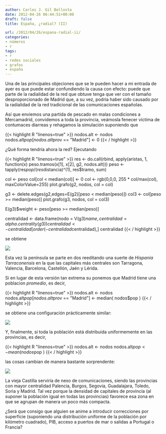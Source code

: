 ```yaml
---
author: Carlos J. Gil Bellosta
date: 2012-04-26 06:44:51+00:00
draft: false
title: España, ¿radial? (II)

url: /2012/04/26/espana-radial-ii/
categories:
- números
- r
tags:
- r
- redes sociales
- grafos
- españa
---
```


Una de las principales objeciones que se le pueden hacer a mi entrada de ayer es que puede estar confundiendo la causa con efecto: puede que parte de la radialidad de la red que obtuve tenga que ver con el tamaño desproporcionado de Madrid que, a su vez, podría haber sido causado por la radialidad de la red tradicional de las comunicaciones españolas.

Así que enviemos una partida de pescado en malas condiciones a Mercamadrid, convidemos a toda la provincia, veámosla fenecer víctima de contumaces diarreas y rehagamos la simulación suponiendo que

{{< highlight R "linenos=true" >}}
nodos.alt <- nodos
nodos.alt$pop[nodos.alt$prov == "Madrid"] <- 0
{{< / highlight >}}

¿Qué forma tendría ahora la red? Ejecutando

{{< highlight R "linenos=true" >}}
res  <- do.call(rbind, apply(aristas, 1, function(x) peso.tramos(x[1], x[2], g2, nodos.alt)))
peso <- tapply(res$pop / (res$distancia)^(1), res$tramo, sum)

col <- peso
col[col < median(col)] <- 0
col <- rgb(0,0,0, 255 * col/max(col), maxColorValue=255)
plot.grafo(g2, nodos, col = col)

g3 <- delete.edges(g2,edges=E(g2)[peso < median(peso)])
col3 <- col[peso >= median(peso)]
plot.grafo(g3, nodos, col = col3)

E(g3)$weight <- peso[peso >= median(peso)]

centralidad <- data.frame(nodo = V(g3)$name, centralidad = alpha.centrality(g3) )
centralidad <- centralidad[order(-centralidad$centralidad),]
centralidad
{{< / highlight >}}

se obtiene

[![](/wp-uploads/2012/04/red_madrrid_0.png)
](/wp-uploads/2012/04/red_madrrid_0.png)

Esta vez la península se parte en dos reeditando una suerte de _Hispania Tarraconensis_ en la que las capitales más centrales son Tarragona, Valencia, Barcelona, Castellón, Jaén y Lérida.

Si en lugar de esta versión tan extrema su ponemos que Madrid tiene una poblacion _promedio_, es decir,

{{< highlight R "linenos=true" >}}
nodos.alt <- nodos
nodos.alt$pop[nodos.alt$prov == "Madrid"] <- median( nodos$pop )
{{< / highlight >}}

se obtiene una configuración prácticamente similar:

[![](/wp-uploads/2012/04/red_madrrid_media.png)
](/wp-uploads/2012/04/red_madrrid_media.png)

Y, finalmente, si toda la población está distribuida uniformemente en las provincias, es decir,

{{< highlight R "linenos=true" >}}
nodos.alt <- nodos
nodos.alt$pop <- mean( nodos$pop )
{{< / highlight >}}

las cosas cambian de manera bastante sorprendente:

[![](/wp-uploads/2012/04/red_provincias_iguales.png)
](/wp-uploads/2012/04/red_provincias_iguales.png)

La vieja Castilla serviría de nexo de comunicaciones, siendo las provincias con  mayor centralidad Palencia, Burgos, Segovia, Guadalajara, Toledo, Soria y Madrid. Tal vez porque la densidad de capitales de provincia (al suponer la población igual en todas las provincias) favorece esa zona en que se agrupan de manera un poco más compacta.

¿Será que consigo que alguien se anime a introducir correcciones por superficie (suponiendo una distribución uniforme de la población por kilómetro cuadrado), PIB, acceso a puertos de mar o salidas a Portugal o Francia?
